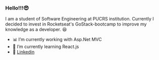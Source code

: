 ### Hello!!!😎
I am a student of Software Engineering at PUCRS institution.
Currently I decided to invest in Rocketseat's GoStack-bootcamp
to improve my knowledge as a developer. 😆


- 📊 I’m currently working with Asp.Net MVC
- 🎨 I’m currently learning React.js
- 🚀 <a href="https://www.linkedin.com/in/glaubernaraujo/">Linkedin</a>
